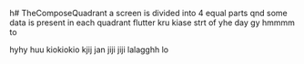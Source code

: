 h# TheComposeQuadrant
a screen is divided into 4 equal parts qnd some data is present in each quadrant 
flutter kru kiase strt of yhe day
gy
hmmmm to

hyhy
huu
kiokiokio
kjij
jan 
jiji
jiji
lalagghh
lo

